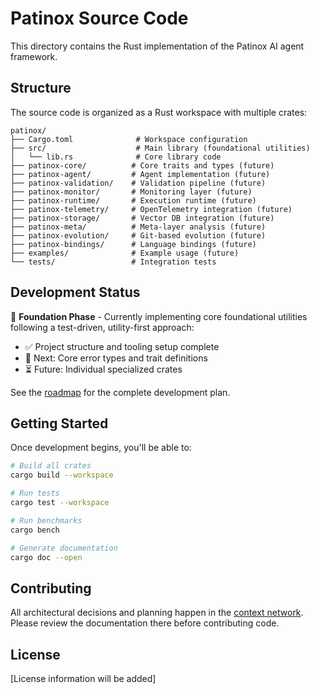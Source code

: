 # Patinox Source Code

This directory contains the Rust implementation of the Patinox AI agent framework.

## Structure

The source code is organized as a Rust workspace with multiple crates:

```
patinox/
├── Cargo.toml              # Workspace configuration
├── src/                    # Main library (foundational utilities)
│   └── lib.rs              # Core library code
├── patinox-core/          # Core traits and types (future)
├── patinox-agent/         # Agent implementation (future)
├── patinox-validation/    # Validation pipeline (future)
├── patinox-monitor/       # Monitoring layer (future)
├── patinox-runtime/       # Execution runtime (future)
├── patinox-telemetry/     # OpenTelemetry integration (future)
├── patinox-storage/       # Vector DB integration (future)
├── patinox-meta/          # Meta-layer analysis (future)
├── patinox-evolution/     # Git-based evolution (future)
├── patinox-bindings/      # Language bindings (future)
├── examples/              # Example usage (future)
└── tests/                 # Integration tests
```

## Development Status

🚧 **Foundation Phase** - Currently implementing core foundational utilities following a test-driven, utility-first approach:

- ✅ Project structure and tooling setup complete
- 🚧 Next: Core error types and trait definitions  
- ⏳ Future: Individual specialized crates

See the [roadmap](../context-network/planning/roadmap.md) for the complete development plan.

## Getting Started

Once development begins, you'll be able to:

```bash
# Build all crates
cargo build --workspace

# Run tests
cargo test --workspace

# Run benchmarks
cargo bench

# Generate documentation
cargo doc --open
```

## Contributing

All architectural decisions and planning happen in the [context network](../context-network/). Please review the documentation there before contributing code.

## License

[License information will be added]